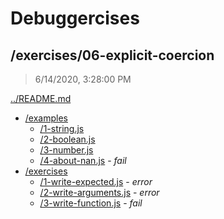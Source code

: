 # Debuggercises 

## /exercises/06-explicit-coercion 

> 6/14/2020, 3:28:00 PM 

[../README.md](../README.md)

- [/examples](./examples/README.md)
  - [/1-string.js](./examples/README.md#1-stringjs)  
  - [/2-boolean.js](./examples/README.md#2-booleanjs)  
  - [/3-number.js](./examples/README.md#3-numberjs)  
  - [/4-about-nan.js](./examples/README.md#4-about-nanjs) - _fail_ 
- [/exercises](./exercises/README.md)
  - [/1-write-expected.js](./exercises/README.md#1-write-expectedjs) - _error_ 
  - [/2-write-arguments.js](./exercises/README.md#2-write-argumentsjs) - _error_ 
  - [/3-write-function.js](./exercises/README.md#3-write-functionjs) - _fail_ 


